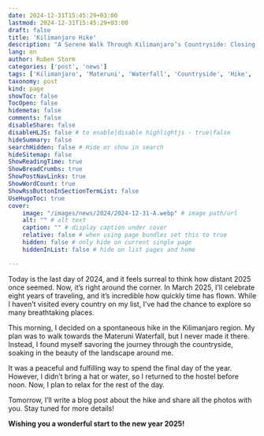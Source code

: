 ```yaml
---
date: 2024-12-31T15:45:29+03:00
lastmod: 2024-12-31T15:45:29+03:00
draft: false
title: 'Kilimanjaro Hike'
description: "A Serene Walk Through Kilimanjaro’s Countryside: Closing 2024 with Nature"
lang: en
author: Ruben Storm
categories: ['post', 'news']
tags: ['Kilimanjaro', 'Materuni', 'Waterfall', 'Countryside', 'Hike', 'Travel', 'New Year']
taxonomy: post
kind: page
showToc: false
TocOpen: false
hidemeta: false
comments: false
disableShare: false
disableHLJS: false # to enable|disable highlightjs - true|false
hideSummary: false
searchHidden: false # Hide or show in search
hideSitemap: false
ShowReadingTime: true
ShowBreadCrumbs: true
ShowPostNavLinks: true
ShowWordCount: true
ShowRssButtonInSectionTermList: false
UseHugoToc: true
cover:
    image: "/images/news/2024/2024-12-31-A.webp" # image path/url
    alt: "" # alt text
    caption: "" # display caption under cover
    relative: false # when using page bundles set this to true
    hidden: false # only hide on current single page
    hiddenInList: false # hide on list pages and home

---
```


Today is the last day of 2024, and it feels surreal to think how distant 2025 once seemed. Now, it’s right around the corner. In March 2025, I’ll celebrate eight years of traveling, and it’s incredible how quickly time has flown. While I haven’t visited every country on my list, I’ve had the chance to explore so many breathtaking places.  

This morning, I decided on a spontaneous hike in the Kilimanjaro region. My plan was to walk towards the Materuni Waterfall, but I never made it there. Instead, I found myself savoring the journey through the countryside, soaking in the beauty of the landscape around me.  

It was a peaceful and fulfilling way to spend the final day of the year. However, I didn’t bring a hat or water, so I returned to the hostel before noon. Now, I plan to relax for the rest of the day.  

Tomorrow, I’ll write a blog post about the hike and share all the photos with you. Stay tuned for more details!  

**Wishing you a wonderful start to the new year 2025!**
